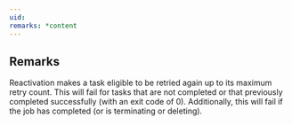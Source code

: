 ```yaml
---
uid: 
remarks: *content
---
```

## Remarks  
 Reactivation makes a task eligible to be retried again up to its maximum             retry count. This will fail for tasks that are not completed or that             previously completed successfully (with an exit code of 0). Additionally,             this will fail if the job has completed (or is terminating or deleting).